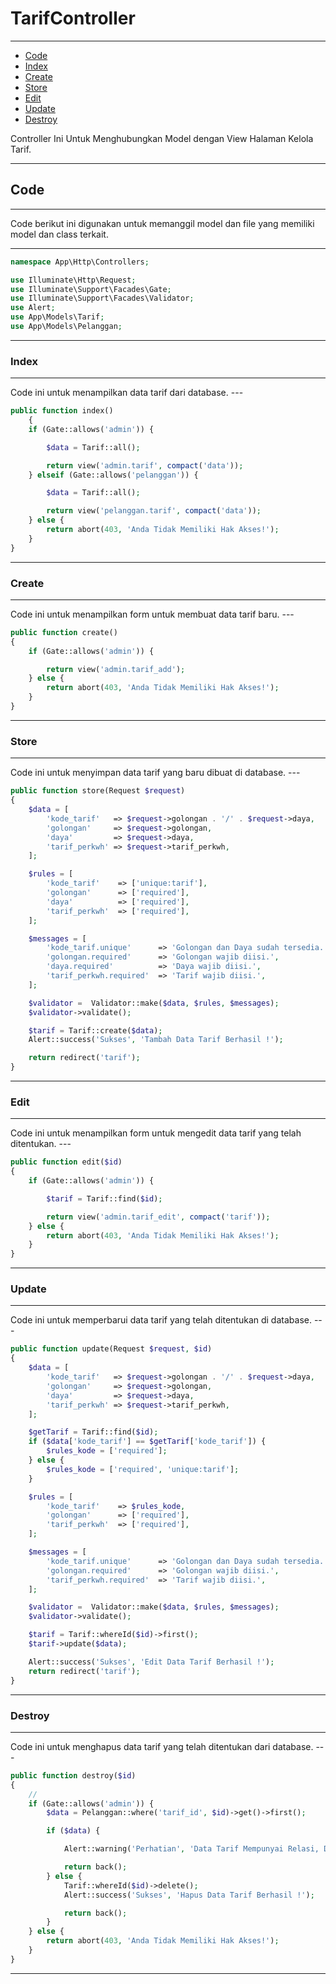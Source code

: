 # TarifController

---

-   [Code](#section-1)
-   [Index](#section-2)
-   [Create](#section-3)
-   [Store](#section-4)
-   [Edit](#section-5)
-   [Update](#section-6)
-   [Destroy](#section-7)

<larecipe-card type="primary" rounded>
Controller Ini Untuk Menghubungkan Model dengan View Halaman Kelola Tarif.
</larecipe-card>

---

<a name="section-1"></a>

## Code

---

<larecipe-card type="warning" rounded>
Code berikut ini digunakan untuk memanggil model dan file yang memiliki model dan class terkait.
</larecipe-card>

---

```php
namespace App\Http\Controllers;

use Illuminate\Http\Request;
use Illuminate\Support\Facades\Gate;
use Illuminate\Support\Facades\Validator;
use Alert;
use App\Models\Tarif;
use App\Models\Pelanggan;

```

---

<a name="section-2"></a>

### Index

---

<larecipe-card type="info" rounded>
Code ini untuk menampilkan data tarif dari database.
</larecipe-card>
---

```php
public function index()
    {
    if (Gate::allows('admin')) {

        $data = Tarif::all();

        return view('admin.tarif', compact('data'));
    } elseif (Gate::allows('pelanggan')) {

        $data = Tarif::all();

        return view('pelanggan.tarif', compact('data'));
    } else {
        return abort(403, 'Anda Tidak Memiliki Hak Akses!');
    }
}
```

---

<a name="section-3"></a>

### Create

---

<larecipe-card type="primary" rounded>
Code ini untuk menampilkan form untuk membuat data tarif baru.
</larecipe-card>
---

```php
public function create()
{
    if (Gate::allows('admin')) {

        return view('admin.tarif_add');
    } else {
        return abort(403, 'Anda Tidak Memiliki Hak Akses!');
    }
}
```

---

<a name="section-4"></a>

### Store

---

<larecipe-card type="success" rounded>
Code ini untuk menyimpan data tarif yang baru dibuat di database.
</larecipe-card>
---

```php
public function store(Request $request)
{
    $data = [
        'kode_tarif'   => $request->golongan . '/' . $request->daya,
        'golongan'     => $request->golongan,
        'daya'         => $request->daya,
        'tarif_perkwh' => $request->tarif_perkwh,
    ];

    $rules = [
        'kode_tarif'    => ['unique:tarif'],
        'golongan'      => ['required'],
        'daya'          => ['required'],
        'tarif_perkwh'  => ['required'],
    ];

    $messages = [
        'kode_tarif.unique'      => 'Golongan dan Daya sudah tersedia.',
        'golongan.required'      => 'Golongan wajib diisi.',
        'daya.required'          => 'Daya wajib diisi.',
        'tarif_perkwh.required'  => 'Tarif wajib diisi.',
    ];

    $validator =  Validator::make($data, $rules, $messages);
    $validator->validate();

    $tarif = Tarif::create($data);
    Alert::success('Sukses', 'Tambah Data Tarif Berhasil !');

    return redirect('tarif');
}
```

---

<a name="section-5"></a>

### Edit

---

<larecipe-card type="primary" rounded>
Code ini untuk menampilkan form untuk mengedit data tarif yang telah ditentukan.
</larecipe-card>
---

```php
public function edit($id)
{
    if (Gate::allows('admin')) {

        $tarif = Tarif::find($id);

        return view('admin.tarif_edit', compact('tarif'));
    } else {
        return abort(403, 'Anda Tidak Memiliki Hak Akses!');
    }
}
```

---

<a name="section-6"></a>

### Update

---

<larecipe-card type="success" rounded>
Code ini untuk memperbarui data tarif yang telah ditentukan di database.
</larecipe-card>
---

```php
public function update(Request $request, $id)
{
    $data = [
        'kode_tarif'   => $request->golongan . '/' . $request->daya,
        'golongan'     => $request->golongan,
        'daya'         => $request->daya,
        'tarif_perkwh' => $request->tarif_perkwh,
    ];

    $getTarif = Tarif::find($id);
    if ($data['kode_tarif'] == $getTarif['kode_tarif']) {
        $rules_kode = ['required'];
    } else {
        $rules_kode = ['required', 'unique:tarif'];
    }

    $rules = [
        'kode_tarif'    => $rules_kode,
        'golongan'      => ['required'],
        'tarif_perkwh'  => ['required'],
    ];

    $messages = [
        'kode_tarif.unique'      => 'Golongan dan Daya sudah tersedia.',
        'golongan.required'      => 'Golongan wajib diisi.',
        'tarif_perkwh.required'  => 'Tarif wajib diisi.',
    ];

    $validator =  Validator::make($data, $rules, $messages);
    $validator->validate();

    $tarif = Tarif::whereId($id)->first();
    $tarif->update($data);

    Alert::success('Sukses', 'Edit Data Tarif Berhasil !');
    return redirect('tarif');
}
```

---

<a name="section-7"></a>

### Destroy

---

<larecipe-card type="danger" rounded>
Code ini untuk menghapus data tarif yang telah ditentukan dari database.
</larecipe-card>
---

```php
public function destroy($id)
{
    //
    if (Gate::allows('admin')) {
        $data = Pelanggan::where('tarif_id', $id)->get()->first();

        if ($data) {

            Alert::warning('Perhatian', 'Data Tarif Mempunyai Relasi, Data Tidak dapat Dihapus!');

            return back();
        } else {
            Tarif::whereId($id)->delete();
            Alert::success('Sukses', 'Hapus Data Tarif Berhasil !');

            return back();
        }
    } else {
        return abort(403, 'Anda Tidak Memiliki Hak Akses!');
    }
}
```

---
